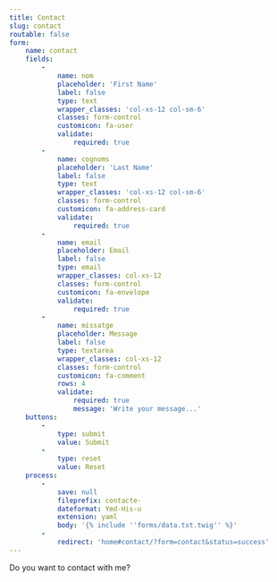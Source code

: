 ```yaml
---
title: Contact
slug: contact
routable: false
form:
    name: contact
    fields:
        -
            name: nom
            placeholder: 'First Name'
            label: false
            type: text
            wrapper_classes: 'col-xs-12 col-sm-6'
            classes: form-control
            customicon: fa-user
            validate:
                required: true
        -
            name: cognoms
            placeholder: 'Last Name'
            label: false
            type: text
            wrapper_classes: 'col-xs-12 col-sm-6'
            classes: form-control
            customicon: fa-address-card
            validate:
                required: true
        -
            name: email
            placeholder: Email
            label: false
            type: email
            wrapper_classes: col-xs-12
            classes: form-control
            customicon: fa-envelope
            validate:
                required: true
        -
            name: missatge
            placeholder: Message
            label: false
            type: textarea
            wrapper_classes: col-xs-12
            classes: form-control
            customicon: fa-comment
            rows: 4
            validate:
                required: true
                message: 'Write your message...'
    buttons:
        -
            type: submit
            value: Submit
        -
            type: reset
            value: Reset
    process:
        -
            save: null
            fileprefix: contacte-
            dateformat: Ymd-His-u
            extension: yaml
            body: '{% include ''forms/data.txt.twig'' %}'
        -
            redirect: 'home#contact/?form=contact&status=success'
---
```


Do you want to contact with me?